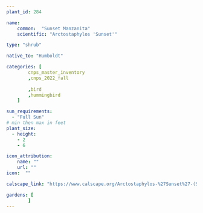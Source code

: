 ```yaml
---
plant_id: 284

name: 
    common:  "Sunset Manzanita"    
    scientific: "Arctostaphylos 'Sunset'"  

type: "shrub"

native_to: "Humboldt"

categories: [
        cnps_master_inventory
        ,cnps_2022_fall
    
        ,bird
        ,hummingbird
    ]

sun_requirements:
  - "Full Sun"
# min then max in feet
plant_size:
  - height: 
    - 2
    - 6

icon_attribution: 
    name: ""
    url: ""
icon:  ""

calscape_link: "https://www.calscape.org/Arctostaphylos-%27Sunset%27-(Sunset-Manzanita)"

gardens: [ 
        ]
---
```

